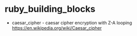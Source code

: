 # ruby_building_blocks

* caesar_cipher - caesar cipher encryption with Z-A looping
https://en.wikipedia.org/wiki/Caesar_cipher

